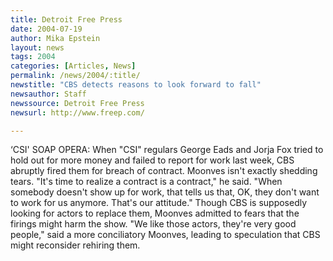 ```yaml
---
title: Detroit Free Press
date: 2004-07-19
author: Mika Epstein
layout: news
tags: 2004
categories: [Articles, News]
permalink: /news/2004/:title/
newstitle: "CBS detects reasons to look forward to fall"
newsauthor: Staff  
newssource: Detroit Free Press  
newsurl: http://www.freep.com/  

---
```


&#8216;CSI' SOAP OPERA: When "CSI" regulars George Eads and Jorja Fox tried to hold out for more money and failed to report for work last week, CBS abruptly fired them for breach of contract. Moonves isn't exactly shedding tears. "It's time to realize a contract is a contract," he said. "When somebody doesn't show up for work, that tells us that, OK, they don't want to work for us anymore. That's our attitude." Though CBS is supposedly looking for actors to replace them, Moonves admitted to fears that the firings might harm the show. "We like those actors, they're very good people," said a more conciliatory Moonves, leading to speculation that CBS might reconsider rehiring them.  
